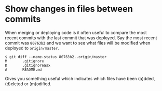 # Show changes in files between commits

When merging or deploying code is it often useful to compare the most recent commits with the last commit that was deployed.  Say the most recent commit was `80763b2` and we want to see what files will be modified when deployed to `origin/master`.

```
$ git diff --name-status 80763b2..origin/master
M       .gitignore
D       .gitignoreasx
A       README.md
```

Gives you something useful which indicates which files have been (a)dded, (d)eleted or (m)odified.
